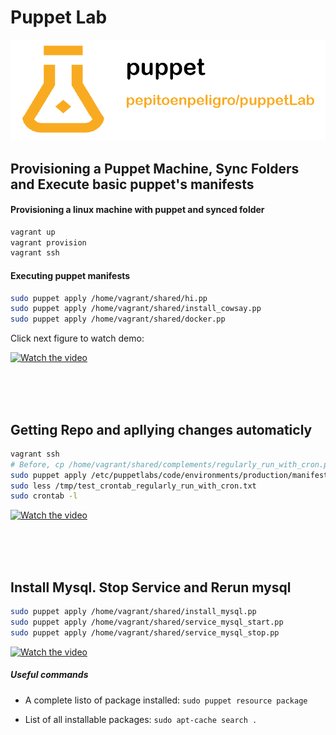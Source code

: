 # Puppet Lab


<p align="center">
  <img src="docs/imgs/logo.png" alt="logo"/>
</p>


## Provisioning a Puppet Machine, Sync Folders and Execute basic puppet's manifests

#### Provisioning a linux machine with puppet and synced folder
``` bash
vagrant up
vagrant provision
vagrant ssh
```

#### Executing puppet manifests
```bash
sudo puppet apply /home/vagrant/shared/hi.pp
sudo puppet apply /home/vagrant/shared/install_cowsay.pp
sudo puppet apply /home/vagrant/shared/docker.pp
```

Click next figure to watch demo:

[![Watch the video](https://www.3pixls.com/blog/wp-content/uploads/2016/04/youtubethumb.png)](https://user-images.githubusercontent.com/14912971/107124605-28e63480-68a5-11eb-9d3b-2aea3a8f8f16.mp4)


</br>
</br>
</br>

## Getting Repo and apllying changes automaticly 

```bash
vagrant ssh
# Before, cp /home/vagrant/shared/complements/regularly_run_with_cron.pp /etc/puppetlabs/code/environments/production/manifests/
sudo puppet apply /etc/puppetlabs/code/environments/production/manifests/regularly_run_with_cron.pp
sudo less /tmp/test_crontab_regularly_run_with_cron.txt
sudo crontab -l
```

[![Watch the video](https://www.3pixls.com/blog/wp-content/uploads/2016/04/youtubethumb.png)](https://user-images.githubusercontent.com/14912971/107126826-787f2d00-68b2-11eb-814d-c1ec7f882075.mp4)

</br>
</br>
</br>

## Install Mysql. Stop Service and Rerun mysql
```bash
sudo puppet apply /home/vagrant/shared/install_mysql.pp
sudo puppet apply /home/vagrant/shared/service_mysql_start.pp
sudo puppet apply /home/vagrant/shared/service_mysql_stop.pp
```

[![Watch the video](https://www.3pixls.com/blog/wp-content/uploads/2016/04/youtubethumb.png)](https://user-images.githubusercontent.com/14912971/107131223-d02e9000-68d4-11eb-9c6a-78e425ae587f.mp4)



##### Useful commands
- A complete listo of package installed: `sudo puppet resource package`

- List of all installable packages: `sudo apt-cache search .`
